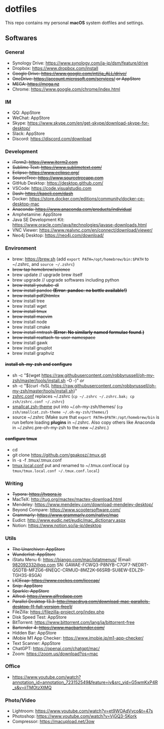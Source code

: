 # dotfiles
This repo contains my personal **macOS** system dotfiles and settings. 
## Softwares
### General
* Synology Drive: https://www.synology.com/ja-jp/dsm/feature/drive
* Dropbox: https://www.dropbox.com/install
* ~~Google Drive: https://www.google.com/intl/ja_ALL/drive/~~
* ~~OneDrive: https://account.microsoft.com/services/ or AppStore~~
* ~~MEGA: https://mega.nz~~
* Chrome: https://www.google.com/chrome/index.html
### IM
* QQ: AppStore
* WeChat: AppStore
* Skype: https://www.skype.com/en/get-skype/download-skype-for-desktop/
* Slack: AppStore
* Discord: https://discord.com/download
### Development
* ~~iTerm2: https://www.iterm2.com~~
* ~~Sublime Text: https://www.sublimetext.com/~~
* ~~Eclipse: https://www.eclipse.org/~~
* ~~SourceTree: https://www.sourcetreeapp.com~~
* GitHub Desktop: https://desktop.github.com/
* VSCode: https://code.visualstudio.com
* ~~Dash: https://kapeli.com/dash~~
* Docker: https://store.docker.com/editions/community/docker-ce-desktop-mac
* ~~Anaconda: https://www.anaconda.com/products/individual~~
* Amphetamine: AppStore
* Java SE Development Kit: https://www.oracle.com/java/technologies/javase-downloads.html
* VNC Viewer: https://www.realvnc.com/en/connect/download/viewer/
* Neo4j Desktop: https://neo4j.com/download/
### Environment
* brew: https://brew.sh (add `export PATH=/opt/homebrew/bin:$PATH` to ~/.zshrc, and `source ~/.zshrc`)
* ~~brew tap homebrew/science~~
* brew update // upgrade brew itself
* brew upgrade // upgrade softwares including python
* ~~brew install youtube-dl~~
* ~~brew install pandoc **(Error: pandoc: no bottle available!)**~~
* ~~brew install pdf2htmlex~~
* brew install tree
* brew install wget
* ~~brew install tmux~~
* ~~brew install macvim~~
* brew install node
* brew install cmake
* ~~brew install rmtrash **(Error: No similarly named formulae found.)**~~
* ~~brew install reattach-to-user-namespace~~
* brew install gawk
* brew install gnuplot
* brew install graphviz
#### ~~install oh-my-zsh and configure~~
* sh -c "$(wget https://raw.githubusercontent.com/robbyrussell/oh-my-zsh/master/tools/install.sh -O -)"
*or*
* sh -c "$(curl -fsSL https://raw.githubusercontent.com/robbyrussell/oh-my-zsh/master/tools/install.sh)"
* [zshrc.conf](https://github.com/smallcat9603/dotfiles/tree/master/zsh) replaces ~/.zshrc (`cp ~/.zshrc ~/.zshrc.bak; cp zsh/zshrc.conf ~/.zshrc`)
* [smallcat.zsh-theme](https://github.com/smallcat9603/dotfiles/tree/master/zsh) put into ~/.oh-my-zsh/themes/ (`cp zsh/smallcat.zsh-theme ~/.oh-my-zsh/themes/`)
* source ~/.zshrc (Make sure that `export PATH=$PATH:/opt/homebrew/bin` is run before loading **plugins** in ~/.zshrc. Also copy others like Anaconda in ~/.zshrc.pre-oh-my-zsh to the new ~/.zshrc.)
#### ~~configure tmux~~
* cd
* git clone https://github.com/gpakosz/.tmux.git
* ln -s -f .tmux/.tmux.conf
* [tmux.local.conf](https://github.com/smallcat9603/dotfiles/tree/master/tmux) put and renamed to ~/.tmux.conf.local (`cp tmux/tmux.local.conf ~/.tmux.conf.local`)
### Writing
* ~~Typora: https://typora.io~~
* MacTeX: http://tug.org/mactex/mactex-download.html
* Mendeley: https://www.mendeley.com/download-mendeley-desktop/
* Beyond Compare: https://www.scootersoftware.com/
* ~~Grammarly: https://www.grammarly.com/native/mac~~
* Eudict: http://www.eudic.net/eudic/mac_dictionary.aspx
* Notion: https://www.notion.so/ja-jp/desktop
### Utils
* ~~The Unarchiver: AppStore~~
* ~~Wunderlist: AppStore~~
* iStatu Menu 6: https://bjango.com/mac/istatmenus/
(Email: 982092332@qq.com SN: GAWAE-FCWQ3-P8NYB-C7GF7-NEDRT-Q5DTB-MFZG6-6NEQC-CRMUD-8MZ2K-66SRB-SU8EW-EDLZ9-TGH3S-8SGA)
* ~~LICEcap: https://www.cockos.com/licecap/~~
* ~~Snip: AppStore~~
* ~~Sparkle: AppStore~~
* ~~Alfred: https://www.alfredapp.com~~
* ~~Parallel Desktop 13.3: http://macdrug.com/download-mac-parallels-desktop-11-full-version-free1/~~
* FileZilla: https://filezilla-project.org/index.php
* Disk Speed Test: AppStore
* BitTorrent: https://www.bittorrent.com/lang/ja/bittorrent-free
* ~~Bartender 4: https://www.macbartender.com/~~
* Hidden Bar: AppStore
* iMobie M1 App Checker: https://www.imobie.jp/m1-app-checker/
* Text Scanner: AppStore
* ChatGPT: https://openai.com/chatgpt/mac/
* Zoom: https://zoom.us/download?os=mac
### Office
* https://www.youtube.com/watch?annotation_id=annotation_723152549&feature=iv&src_vid=G5wmKxP4R_s&v=iiTMOtzXtMQ
### Photo/Video
* Lightroom: https://www.youtube.com/watch?v=et9WOAdVvco&t=47s
* Photoshop: https://www.youtube.com/watch?v=VjGQ3-5Kork
* Compressor: https://macupload.net/3ow
